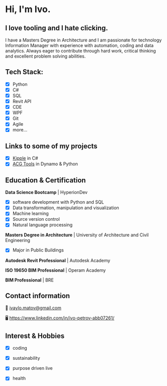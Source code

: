 # Hi, I'm Ivo.

## I love tooling and I hate clicking.
I have a Masters Degree in Architecture and I am passionate for technology Information Manager
with experience with automation, coding and data analytics. Always eager to contribute through
hard work, critical thinking and excellent problem solving abilities. 

## Tech Stack:
- [x] Python
- [x] C#
- [x] SQL
- [x] Revit API
- [x] CDE
- [x] WPF
- [x] Git
- [x] Agile
- [x] more...

## Links to some of my projects
- [x] [Kipple](https://github.com/ivaylo-matov/kipple-1-cs.git) in C#
- [x] [ACG Tools](https://github.com/ivaylo-matov/acg-tools-dyn.git) in Dynamo & Python

## Education & Certification
**Data Science Bootcamp** | HyperionDev
  - [x] software development with Python and SQL
  - [x] Data transformation, manipulation and visualization
  - [x] Machine learning
  - [x] Source version control
  - [x] Natural language processing
  
 **Masters Degree in Architecture** | University of Architecture and Civil Engineering
  - [x] Major in Public Buildings
  
 **Autodesk Revit Professional** | Autodesk Academy
 
 **ISO 19650 BIM Professional** | Operam Academy
 
 **BIM Professional** | BRE

## Contact information

:e-mail: ivaylo.matov@gmail.com

:desktop_computer: https://www.linkedin.com/in/ivo-petrov-abb07261/

## Interest & Hobbies
 - [x] coding
 - [x] sustainability
 - [x] purpose driven live
 - [x] health

